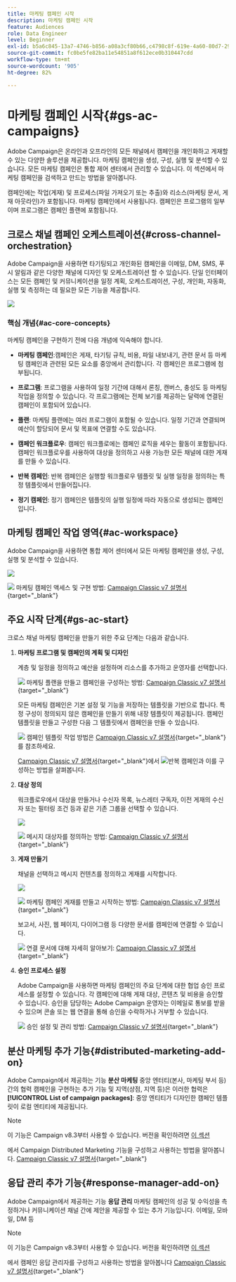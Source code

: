 ```yaml
---
title: 마케팅 캠페인 시작
description: 마케팅 캠페인 시작
feature: Audiences
role: Data Engineer
level: Beginner
exl-id: b5a6c845-13a7-4746-b856-a08a3cf80b66,c4798c8f-619e-4a60-80d7-29b9e4c61168
source-git-commit: fc0be5fe82ba11e54851a8f612ece0b310447cdd
workflow-type: tm+mt
source-wordcount: '905'
ht-degree: 82%

---
```


# 마케팅 캠페인 시작{#gs-ac-campaigns}

Adobe Campaign은 온라인과 오프라인의 모든 채널에서 캠페인을 개인화하고 게재할 수 있는 다양한 솔루션을 제공합니다. 마케팅 캠페인을 생성, 구성, 실행 및 분석할 수 있습니다. 모든 마케팅 캠페인은 통합 제어 센터에서 관리할 수 있습니다. 이 섹션에서 마케팅 캠페인을 검색하고 만드는 방법을 알아봅니다.

캠페인에는 작업(게재) 및 프로세스(파일 가져오기 또는 추출)와 리소스(마케팅 문서, 게재 아웃라인)가 포함됩니다. 마케팅 캠페인에서 사용됩니다. 캠페인은 프로그램의 일부이며 프로그램은 캠페인 플랜에 포함됩니다.

## 크로스 채널 캠페인 오케스트레이션{#cross-channel-orchestration}

Adobe Campaign을 사용하면 타기팅되고 개인화된 캠페인을 이메일, DM, SMS, 푸시 알림과 같은 다양한 채널에 디자인 및 오케스트레이션 할 수 있습니다. 단일 인터페이스는 모든 캠페인 및 커뮤니케이션을 일정 계획, 오케스트레이션, 구성, 개인화, 자동화, 실행 및 측정하는 데 필요한 모든 기능을 제공합니다.

![](assets/campaign-tab.png)

### 핵심 개념{#ac-core-concepts}

마케팅 캠페인을 구현하기 전에 다음 개념에 익숙해야 합니다.

* **마케팅 캠페인**:캠페인은 게재, 타기팅 규칙, 비용, 파일 내보내기, 관련 문서 등 마케팅 캠페인과 관련된 모든 요소를 중앙에서 관리합니다. 각 캠페인은 프로그램에 첨부됩니다.

* **프로그램**: 프로그램을 사용하여 일정 기간에 대해서 론칭, 캔버스, 충성도 등 마케팅 작업을 정의할 수 있습니다. 각 프로그램에는 전체 보기를 제공하는 달력에 연결된 캠페인이 포함되어 있습니다.

* **플랜**: 마케팅 플랜에는 여러 프로그램이 포함될 수 있습니다. 일정 기간과 연결되며 예산이 할당되어 문서 및 목표에 연결할 수도 있습니다.

* **캠페인 워크플로우**: 캠페인 워크플로에는 캠페인 로직을 세우는 활동이 포함됩니다. 캠페인 워크플로우를 사용하여 대상을 정의하고 사용 가능한 모든 채널에 대한 게재를 만들 수 있습니다.

* **반복 캠페인**: 반복 캠페인은 실행할 워크플로우 템플릿 및 실행 일정을 정의하는 특정 템플릿에서 만들어집니다.

* **정기 캠페인**: 정기 캠페인은 템플릿의 실행 일정에 따라 자동으로 생성되는 캠페인입니다.

## 마케팅 캠페인 작업 영역{#ac-workspace}

Adobe Campaign을 사용하면 통합 제어 센터에서 모든 마케팅 캠페인을 생성, 구성, 실행 및 분석할 수 있습니다.

![](assets/calendar.png)

![](../assets/do-not-localize/book.png) 마케팅 캠페인 액세스 및 구현 방법: [Campaign Classic v7 설명서](https://experienceleague.adobe.com/docs/campaign-classic/using/orchestrating-campaigns/about-marketing-campaigns/accessing-marketing-campaigns.html?lang=ko#orchestrating-campaigns){target=&quot;_blank&quot;}


## 주요 시작 단계{#gs-ac-start}

크로스 채널 마케팅 캠페인을 만들기 위한 주요 단계는 다음과 같습니다.

1. **마케팅 프로그램 및 캠페인의 계획 및 디자인**

   계층 및 일정을 정의하고 예산을 설정하며 리소스를 추가하고 운영자를 선택합니다.

   ![](../assets/do-not-localize/book.png) 마케팅 플랜을 만들고 캠페인을 구성하는 방법: [Campaign Classic v7 설명서](https://experienceleague.adobe.com/docs/campaign-classic/using/orchestrating-campaigns/orchestrate-campaigns/setting-up-marketing-campaigns.html?lang=ko#creating-plan-and-program-hierarchy){target=&quot;_blank&quot;}

   모든 마케팅 캠페인은 기본 설정 및 기능을 저장하는 템플릿을 기반으로 합니다. 특정 구성이 정의되지 않은 캠페인을 만들기 위해 내장 템플릿이 제공됩니다. 캠페인 템플릿을 만들고 구성한 다음 그 템플릿에서 캠페인을 만들 수 있습니다.

   ![](../assets/do-not-localize/book.png) 캠페인 템플릿 작업 방법은 [Campaign Classic v7 설명서](https://experienceleague.adobe.com/docs/campaign-classic/using/orchestrating-campaigns/orchestrate-campaigns/marketing-campaign-templates.html?lang=ko#orchestrating-campaigns){target=&quot;_blank&quot;}를 참조하세요.

   [Campaign Classic v7 설명서](https://experienceleague.adobe.com/docs/campaign-classic/using/orchestrating-campaigns/orchestrate-campaigns/setting-up-marketing-campaigns.html?lang=ko#recurring-and-periodic-campaigns){target=&quot;_blank&quot;}에서 ![](../assets/do-not-localize/book.png)반복 캠페인과 이를 구성하는 방법을 살펴봅니다.

1. **대상 정의**

   워크플로우에서 대상을 만들거나 수신자 목록, 뉴스레터 구독자, 이전 게재의 수신자 또는 필터링 조건 등과 같은 기존 그룹을 선택할 수 있습니다.

   ![](assets/campaign-wf.png)

   ![](../assets/do-not-localize/book.png) 메시지 대상자를 정의하는 방법: [Campaign Classic v7 설명서](https://experienceleague.adobe.com/docs/campaign-classic/using/orchestrating-campaigns/orchestrate-campaigns/marketing-campaign-target.html?lang=ko#orchestrating-campaigns){target=&quot;_blank&quot;}

1. **게재 만들기**

   채널을 선택하고 메시지 컨텐츠를 정의하고 게재를 시작합니다.

   ![](assets/campaign-dashboard.png)

   ![](../assets/do-not-localize/book.png) 마케팅 캠페인 게재를 만들고 시작하는 방법: [Campaign Classic v7 설명서](https://experienceleague.adobe.com/docs/campaign-classic/using/orchestrating-campaigns/orchestrate-campaigns/marketing-campaign-deliveries.html?lang=ko#creating-deliveries){target=&quot;_blank&quot;}

   보고서, 사진, 웹 페이지, 다이어그램 등 다양한 문서를 캠페인에 연결할 수 있습니다.

   ![](../assets/do-not-localize/book.png) 연결 문서에 대해 자세히 알아보기: [Campaign Classic v7 설명서](https://experienceleague.adobe.com/docs/campaign-classic/using/orchestrating-campaigns/orchestrate-campaigns/marketing-campaign-assets.html?lang=ko#adding-documents){target=&quot;_blank&quot;}

1. **승인 프로세스 설정**

   Adobe Campaign을 사용하면 마케팅 캠페인의 주요 단계에 대한 협업 승인 프로세스를 설정할 수 있습니다. 각 캠페인에 대해 게재 대상, 콘텐츠 및 비용을 승인할 수 있습니다. 승인을 담당하는 Adobe Campaign 운영자는 이메일로 통보를 받을 수 있으며 콘솔 또는 웹 연결을 통해 승인을 수락하거나 거부할 수 있습니다.

   ![](../assets/do-not-localize/book.png) 승인 설정 및 관리 방법: [Campaign Classic v7 설명서](https://experienceleague.adobe.com/docs/campaign-classic/using/orchestrating-campaigns/orchestrate-campaigns/marketing-campaign-approval.html?lang=ko#orchestrating-campaigns){target=&quot;_blank&quot;}


## 분산 마케팅 추가 기능{#distributed-marketing-add-on}

Adobe Campaign에서 제공하는 기능 **분산 마케팅** 중앙 엔터티(본사, 마케팅 부서 등) 간의 협력 캠페인을 구현하는 추가 기능 및 지역(상점, 지역 등)은 이러한 협력은 **[!UICONTROL List of campaign packages]**: 중앙 엔티티가 디자인한 캠페인 템플릿이 로컬 엔티티에 제공됩니다.

>[!NOTE]
>
>이 기능은 Campaign v8.3부터 사용할 수 있습니다. 버전을 확인하려면 [이 섹션](compatibility-matrix.md#how-to-check-your-campaign-version-and-buildversion)

[](../assets/do-not-localize/book.png) 에서 Campaign Distributed Marketing 기능을 구성하고 사용하는 방법을 알아봅니다. [Campaign Classic v7 설명서](https://experienceleague.adobe.com/docs/campaign-classic/using/distributed-marketing/about-distributed-marketing.html){target=&quot;_blank&quot;}

## 응답 관리 추가 기능{#response-manager-add-on}

Adobe Campaign에서 제공하는 기능 **응답 관리** 마케팅 캠페인의 성공 및 수익성을 측정하거나 커뮤니케이션 채널 간에 제안을 제공할 수 있는 추가 기능입니다. 이메일, 모바일, DM 등

>[!NOTE]
>
>이 기능은 Campaign v8.3부터 사용할 수 있습니다. 버전을 확인하려면 [이 섹션](compatibility-matrix.md#how-to-check-your-campaign-version-and-buildversion)

[](../assets/do-not-localize/book.png) 에서 캠페인 응답 관리자를 구성하고 사용하는 방법을 알아봅니다 [Campaign Classic v7 설명서](https://experienceleague.adobe.com/docs/campaign-classic/using/response-manager/about-response-manager.html){target=&quot;_blank&quot;}

